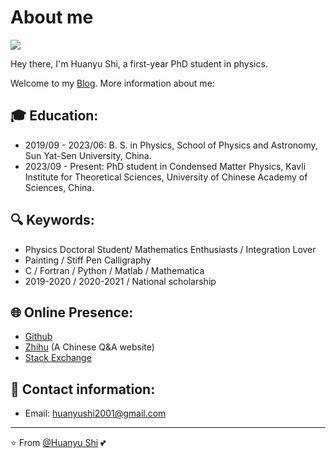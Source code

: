 # About me
<img src="https://komarev.com/ghpvc/?username=huanyushi&label=Profile+Views&color=0e75b6">

Hey there, I'm Huanyu Shi, a first-year PhD student in physics.

<!-- 
[![Top Langs](https://github-readme-stats.vercel.app/api/top-langs/?username=huanyushi)](https://github.com/huanyushi/github-readme-stats) 
-->
<!--
[![GitHub stats](https://github-readme-stats.vercel.app/api?username=huanyushi)](https://github.com/huanyushi/github-readme-stats)
-->


Welcome to my [Blog](https://huanyushi.github.io). More information about me:

## 🎓 Education:
- 2019/09 - 2023/06: B. S. in Physics, School of Physics and Astronomy, Sun Yat-Sen University, China.
- 2023/09 - Present: PhD student in Condensed Matter Physics, Kavli Institute for Theoretical Sciences, University of Chinese Academy of Sciences, China.

## 🔍 Keywords:

* Physics Doctoral Student/ Mathematics Enthusiasts / Integration Lover 
* Painting / Stiff Pen Calligraphy
* C / Fortran / Python / Matlab / Mathematica
* 2019-2020 / 2020-2021 / National scholarship

## 🌐 Online Presence:

* [Github](https://github.com/huanyushi)
* [Zhihu](https://www.zhihu.com/people/za-ran-zhu-fu-liu-xing) (A Chinese Q&A website)
* [Stack Exchange](https://stackexchange.com/users/24950721/huanyu-shi)

## 📧 Contact information:

* Email: [huanyushi2001@gmail.com](mailto:huanyushi2001@gmail.com)

---
⭐️ From [@Huanyu Shi](https://github.com/huanyushi) 💕
